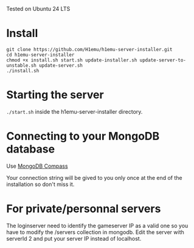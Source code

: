 Tested on Ubuntu 24 LTS

# Install
```
git clone https://github.com/H1emu/h1emu-server-installer.git
cd h1emu-server-installer
chmod +x install.sh start.sh update-installer.sh update-server-to-unstable.sh update-server.sh
./install.sh
```

# Starting the server
`./start.sh` inside the h1emu-server-installer directory.

# Connecting to your MongoDB database

Use [MongoDB Compass](https://www.mongodb.com/products/tools/compass)

Your connection string will be gived to you only once at the end of the installation so don't miss it.


# For private/personnal servers
The loginserver need to identify the gameserver IP as a valid one so you have to modify the /servers collection in mongodb.
Edit the server with serverId 2 and put your server IP instead of localhost.
